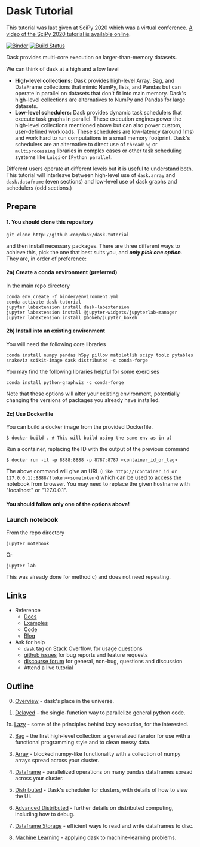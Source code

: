 # Dask Tutorial

This tutorial was last given at SciPy 2020 which was a virtual conference.
[A video of the SciPy 2020 tutorial is available online](https://www.youtube.com/watch?v=EybGGLbLipI).

[![Binder](https://mybinder.org/badge_logo.svg)](https://mybinder.org/v2/gh/dask/dask-tutorial/main?urlpath=lab)
[![Build Status](https://github.com/dask/dask-tutorial/workflows/CI/badge.svg)](https://github.com/dask/dask-tutorial/actions?query=workflow%3ACI)

Dask provides multi-core execution on larger-than-memory datasets.

We can think of dask at a high and a low level

*  **High-level collections:**  Dask provides high-level Array, Bag, and DataFrame
   collections that mimic NumPy, lists, and Pandas but can operate in parallel on
   datasets that don't fit into main memory.  Dask's high-level collections are
   alternatives to NumPy and Pandas for large datasets.
*  **Low-level schedulers:** Dask provides dynamic task schedulers that
   execute task graphs in parallel.  These execution engines power the
   high-level collections mentioned above but can also power custom,
   user-defined workloads.  These schedulers are low-latency (around 1ms) and
   work hard to run computations in a small memory footprint.  Dask's
   schedulers are an alternative to direct use of `threading` or
   `multiprocessing` libraries in complex cases or other task scheduling
   systems like `Luigi` or `IPython parallel`.

Different users operate at different levels but it is useful to understand
both.  This tutorial will interleave between high-level use of `dask.array` and
`dask.dataframe` (even sections) and low-level use of dask graphs and
schedulers (odd sections.)

## Prepare

#### 1. You should clone this repository

    git clone http://github.com/dask/dask-tutorial

and then install necessary packages.
There are three different ways to achieve this, pick the one that best suits you, and ***only pick one option***.
They are, in order of preference:

#### 2a) Create a conda environment (preferred)

In the main repo directory

    conda env create -f binder/environment.yml
    conda activate dask-tutorial
    jupyter labextension install dask-labextension
    jupyter labextension install @jupyter-widgets/jupyterlab-manager
    jupyter labextension install @bokeh/jupyter_bokeh

#### 2b) Install into an existing environment

You will need the following core libraries

    conda install numpy pandas h5py pillow matplotlib scipy toolz pytables snakeviz scikit-image dask distributed -c conda-forge

You may find the following libraries helpful for some exercises

    conda install python-graphviz -c conda-forge

Note that these options will alter your existing environment, potentially changing the versions of packages you already
have installed.

#### 2c) Use Dockerfile

You can build a docker image from the provided Dockerfile.

    $ docker build . # This will build using the same env as in a)

Run a container, replacing the ID with the output of the previous command

    $ docker run -it -p 8888:8888 -p 8787:8787 <container_id_or_tag>

The above command will give an URL (`Like http://(container_id or 127.0.0.1):8888/?token=<sometoken>`) which
can be used to access the notebook from browser. You may need to replace the given hostname with "localhost" or
"127.0.0.1".

#### You should follow only one of the options above!

### Launch notebook

From the repo directory

    jupyter notebook

Or

    jupyter lab

This was already done for method c) and does not need repeating.

## Links

*  Reference
    *  [Docs](https://dask.org/)
    *  [Examples](https://examples.dask.org/)
    *  [Code](https://github.com/dask/dask/)
    *  [Blog](https://blog.dask.org/)
*  Ask for help
    *   [`dask`](http://stackoverflow.com/questions/tagged/dask) tag on Stack Overflow, for usage questions
    *   [github issues](https://github.com/dask/dask/issues/new) for bug reports and feature requests
    *   [discourse forum](https://dask.discourse.group/) for general, non-bug, questions and discussion
    *   Attend a live tutorial

## Outline

0. [Overview](00_overview.ipynb) - dask's place in the universe.

1. [Delayed](01_dask.delayed.ipynb) - the single-function way to parallelize general python code.

1x. [Lazy](01x_lazy.ipynb) - some of the principles behind lazy execution, for the interested.

2. [Bag](02_bag.ipynb) - the first high-level collection: a generalized iterator for use
with a functional programming style and to clean messy data.

3. [Array](03_array.ipynb) - blocked numpy-like functionality with a collection of
numpy arrays spread across your cluster.

7. [Dataframe](04_dataframe.ipynb) - parallelized operations on many pandas dataframes
spread across your cluster.

5. [Distributed](05_distributed.ipynb) - Dask's scheduler for clusters, with details of
how to view the UI.

6. [Advanced Distributed](06_distributed_advanced.ipynb) - further details on distributed
computing, including how to debug.

7. [Dataframe Storage](07_dataframe_storage.ipynb) - efficient ways to read and write
dataframes to disc.

8. [Machine Learning](08_machine_learning.ipynb) - applying dask to machine-learning problems.
